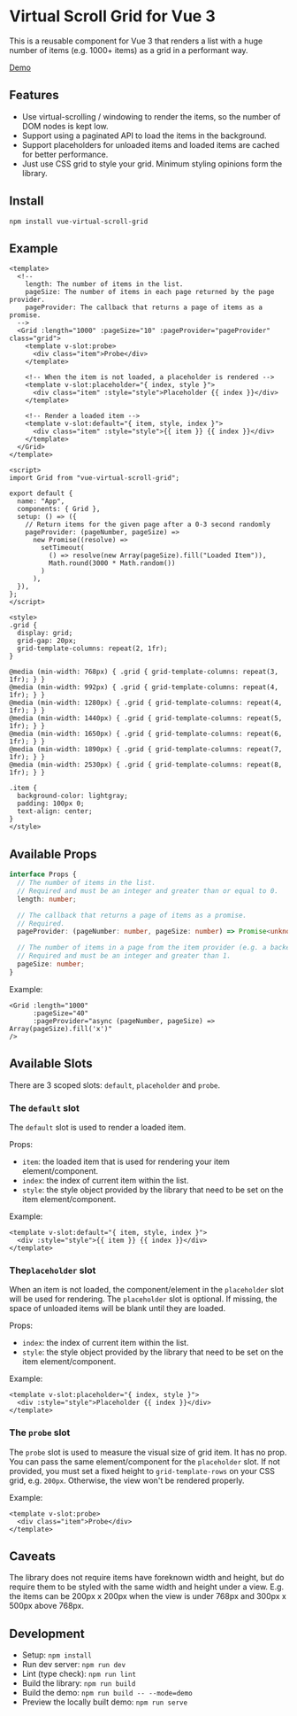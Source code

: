 # Virtual Scroll Grid for Vue 3

This is a reusable component for Vue 3 that renders a list with a huge number of
items (e.g. 1000+ items) as a grid in a performant way.

[Demo][demo]

## Features

- Use virtual-scrolling / windowing to render the items, so the number of DOM
  nodes is kept low.
- Support using a paginated API to load the items in the background.
- Support placeholders for unloaded items and loaded items are cached for better
  performance.
- Just use CSS grid to style your grid. Minimum styling opinions form the
  library.

## Install

```shell
npm install vue-virtual-scroll-grid
```

## Example

```vue
<template>
  <!--
    length: The number of items in the list.
    pageSize: The number of items in each page returned by the page provider.
    pageProvider: The callback that returns a page of items as a promise.
  -->
  <Grid :length="1000" :pageSize="10" :pageProvider="pageProvider" class="grid">
    <template v-slot:probe>
      <div class="item">Probe</div>
    </template>

    <!-- When the item is not loaded, a placeholder is rendered -->
    <template v-slot:placeholder="{ index, style }">
      <div class="item" :style="style">Placeholder {{ index }}</div>
    </template>

    <!-- Render a loaded item -->
    <template v-slot:default="{ item, style, index }">
      <div class="item" :style="style">{{ item }} {{ index }}</div>
    </template>
  </Grid>
</template>

<script>
import Grid from "vue-virtual-scroll-grid";

export default {
  name: "App",
  components: { Grid },
  setup: () => ({
    // Return items for the given page after a 0-3 second randomly
    pageProvider: (pageNumber, pageSize) =>
      new Promise((resolve) =>
        setTimeout(
          () => resolve(new Array(pageSize).fill("Loaded Item")),
          Math.round(3000 * Math.random())
        )
      ),
  }),
};
</script>

<style>
.grid {
  display: grid;
  grid-gap: 20px;
  grid-template-columns: repeat(2, 1fr);
}

@media (min-width: 768px) { .grid { grid-template-columns: repeat(3, 1fr); } }
@media (min-width: 992px) { .grid { grid-template-columns: repeat(4, 1fr); } }
@media (min-width: 1280px) { .grid { grid-template-columns: repeat(4, 1fr); } }
@media (min-width: 1440px) { .grid { grid-template-columns: repeat(5, 1fr); } }
@media (min-width: 1650px) { .grid { grid-template-columns: repeat(6, 1fr); } }
@media (min-width: 1890px) { .grid { grid-template-columns: repeat(7, 1fr); } }
@media (min-width: 2530px) { .grid { grid-template-columns: repeat(8, 1fr); } }

.item {
  background-color: lightgray;
  padding: 100px 0;
  text-align: center;
}
</style>
```

## Available Props

```ts
interface Props {
  // The number of items in the list.
  // Required and must be an integer and greater than or equal to 0.
  length: number;

  // The callback that returns a page of items as a promise.
  // Required.
  pageProvider: (pageNumber: number, pageSize: number) => Promise<unknown[]>;

  // The number of items in a page from the item provider (e.g. a backend API).
  // Required and must be an integer and greater than 1.
  pageSize: number;
}
```

Example:

```vue
<Grid :length="1000"
      :pageSize="40"
      :pageProvider="async (pageNumber, pageSize) => Array(pageSize).fill('x')"
/>
```

## Available Slots

There are 3 scoped slots: `default`, `placeholder` and `probe`.

### The `default` slot

The `default` slot is used to render a loaded item.

Props:

- `item`: the loaded item that is used for rendering your item
  element/component.
- `index`: the index of current item within the list.
- `style`: the style object provided by the library that need to be set on the
  item element/component.

Example:

```vue
<template v-slot:default="{ item, style, index }">
  <div :style="style">{{ item }} {{ index }}</div>
</template>
```

### The`placeholder` slot

When an item is not loaded, the component/element in the `placeholder` slot will
be used for rendering. The `placeholder` slot is optional. If missing, the space
of unloaded items will be blank until they are loaded.

Props:

- `index`: the index of current item within the list.
- `style`: the style object provided by the library that need to be set on the
  item element/component.

Example:

```vue
<template v-slot:placeholder="{ index, style }">
  <div :style="style">Placeholder {{ index }}</div>
</template>
```

### The `probe` slot

The `probe` slot is used to measure the visual size of grid item. It has no
prop. You can pass the same element/component for the
`placeholder` slot. If not provided, you must set a fixed height
to `grid-template-rows` on your CSS grid, e.g. `200px`. Otherwise, the view
won't be rendered properly.

Example:

```vue
<template v-slot:probe>
  <div class="item">Probe</div>
</template>
```

## Caveats

The library does not require items have foreknown width and height, but do
require them to be styled with the same width and height under a view. E.g. the
items can be 200px x 200px when the view is under 768px and 300px x 500px above
768px.

## Development

- Setup: `npm install`
- Run dev server: `npm run dev `
- Lint (type check): `npm run lint `
- Build the library: `npm run build `
- Build the demo: `npm run build -- --mode=demo `
- Preview the locally built demo: `npm run serve `

[demo]: https://vue-virtual-scroll-grid.netlify.app/
